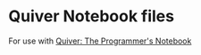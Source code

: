 # Quiver Notebook files

For use with [Quiver: The Programmer's Notebook](http://happenapps.com/#quiver)

